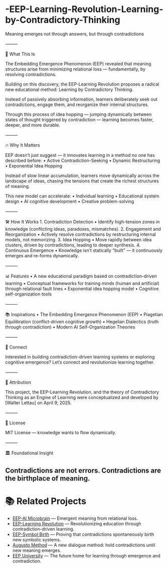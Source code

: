 # -EEP-Learning-Revolution-Learning-by-Contradictory-Thinking

Meaning emerges not through answers, but through contradictions

⸻

🌌 What This Is

The Embedding Emergence Phenomenon (EEP) revealed that meaning structures arise from minimizing relational loss — fundamentally, by resolving contradictions.

Building on this discovery, the EEP-Learning Revolution proposes a radical new educational method: Learning by Contradictory Thinking.

Instead of passively absorbing information, learners deliberately seek out contradictions, engage them, and reorganize their internal structures.

Through this process of idea hopping — jumping dynamically between states of thought triggered by contradiction — learning becomes faster, deeper, and more durable.

⸻

🔥 Why It Matters

EEP doesn’t just suggest — it innovates learning in a method no one has described before:
	•	Active Contradiction-Seeking
	•	Dynamic Restructuring
	•	Exponential Idea Hopping

Instead of slow linear accumulation, learners move dynamically across the landscape of ideas, chasing the tensions that create the richest structures of meaning.

This new model can accelerate:
	•	Individual learning
	•	Educational system design
	•	AI cognitive development
	•	Creative problem-solving

⸻

🛠️ How It Works
	1.	Contradiction Detection
	•	Identify high-tension zones in knowledge (conflicting ideas, paradoxes, mismatches).
	2.	Engagement and Reorganization
	•	Actively resolve contradictions by restructuring internal models, not memorizing.
	3.	Idea Hopping
	•	Move rapidly between idea clusters, driven by contradictions, leading to deeper synthesis.
	4.	Continuous Emergence
	•	Knowledge isn’t statically “built” — it continuously emerges and re-forms dynamically.

⸻

📊 Features
	•	A new educational paradigm based on contradiction-driven learning
	•	Conceptual frameworks for training minds (human and artificial) through relational fault lines
	•	Exponential idea hopping model
	•	Cognitive self-organization tools

⸻

📚 Inspirations
	•	The Embedding Emergence Phenomenon (EEP)
	•	Piagetian Equilibration (conflict-driven cognitive growth)
	•	Hegelian Dialectics (truth through contradiction)
	•	Modern AI Self-Organization Theories

⸻

📣 Connect

Interested in building contradiction-driven learning systems or exploring cognitive emergence?
Let’s connect and revolutionize learning together.

⸻

🧠 Attribution

This project, the EEP-Learning Revolution, and the theory of Contradictory Thinking as an Engine of Learning were conceptualized and developed by [Walter Lettau] on April 9, 2025.

⸻

🧠 License

MIT License — knowledge wants to flow dynamically.

⸻

🏛️ Foundational Insight

Contradictions are not errors.
Contradictions are the birthplace of meaning.
---


# 📚 Related Projects

- [EEP-AI Microbrain](https://github.com/walsao/eep-microbrain) — Emergent meaning from relational loss.
- [EEP-Learning Revolution](https://github.com/walsao/eep-learning-revolution) — Revolutionizing education through contradiction-driven learning.
- [EEP-Symbol Birth](https://github.com/walsao/eep-symbol-birth) — Proving that contradictions spontaneously birth new symbolic systems.
- [Augusto Method](https://github.com/walsao/augusto-method) — A new dialogue method: hold contradictions until new meaning emerges.
- [EEP University](https://github.com/walsao/eep-university) — The future home for learning through emergence and contradiction.

